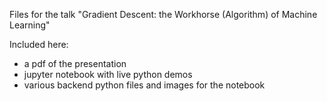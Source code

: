 Files for the talk "Gradient Descent: the Workhorse (Algorithm) of Machine Learning" 

Included here:

- a pdf of the presentation
- jupyter notebook with live python demos
- various backend python files and images for the notebook

